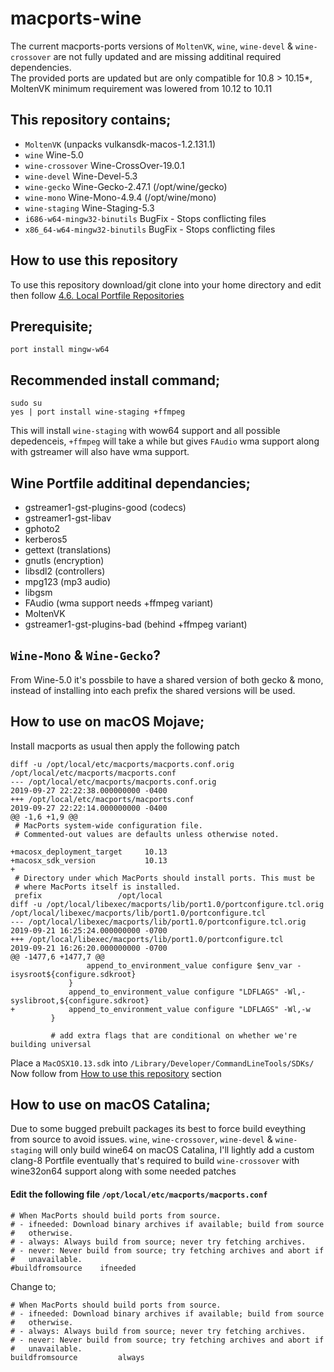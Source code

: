 # macports-wine
The current macports-ports versions of `MoltenVK`, `wine`, `wine-devel` & `wine-crossover` are not fully updated and are missing additinal required dependencies.
\
The provided ports are updated but are only compatible for 10.8 > 10.15*, MoltenVK minimum requirement was lowered from 10.12 to 10.11

## This repository contains;
- `MoltenVK` (unpacks vulkansdk-macos-1.2.131.1)
- `wine` Wine-5.0
- `wine-crossover` Wine-CrossOver-19.0.1
- `wine-devel` Wine-Devel-5.3
- `wine-gecko` Wine-Gecko-2.47.1 (/opt/wine/gecko)
- `wine-mono` Wine-Mono-4.9.4 (/opt/wine/mono)
- `wine-staging` Wine-Staging-5.3
- `i686-w64-mingw32-binutils` BugFix - Stops conflicting files
- `x86_64-w64-mingw32-binutils` BugFix - Stops conflicting files

## How to use this repository
To use this repository download/git clone into your home directory and edit then follow
[4.6. Local Portfile Repositories](https://guide.macports.org/#development.local-repositories)

## Prerequisite;
```
port install mingw-w64
```

## Recommended install command;
```
sudo su
yes | port install wine-staging +ffmpeg
```
This will install `wine-staging` with wow64 support and all possible depedenceis, `+ffmpeg` will take a while but gives `FAudio` wma support along with gstreamer will also have wma support.

## Wine Portfile additinal dependancies;
- gstreamer1-gst-plugins-good (codecs)
- gstreamer1-gst-libav
- gphoto2
- kerberos5
- gettext (translations)
- gnutls (encryption)
- libsdl2 (controllers)
- mpg123 (mp3 audio)
- libgsm
- FAudio (wma support needs +ffmpeg variant)
- MoltenVK
- gstreamer1-gst-plugins-bad (behind +ffmpeg variant)

## `Wine-Mono` & `Wine-Gecko`?
From Wine-5.0 it's possbile to have a shared version of both gecko & mono, instead of installing into each prefix the shared versions will be used.

## How to use on macOS Mojave;
Install macports as usual then apply the following patch
```
diff -u /opt/local/etc/macports/macports.conf.orig /opt/local/etc/macports/macports.conf
--- /opt/local/etc/macports/macports.conf.orig	                        2019-09-27 22:22:38.000000000 -0400
+++ /opt/local/etc/macports/macports.conf	                            2019-09-27 22:22:14.000000000 -0400
@@ -1,6 +1,9 @@
 # MacPorts system-wide configuration file.
 # Commented-out values are defaults unless otherwise noted.
 
+macosx_deployment_target     10.13
+macosx_sdk_version           10.13
+
 # Directory under which MacPorts should install ports. This must be
 # where MacPorts itself is installed.
 prefix              	/opt/local
diff -u /opt/local/libexec/macports/lib/port1.0/portconfigure.tcl.orig /opt/local/libexec/macports/lib/port1.0/portconfigure.tcl
--- /opt/local/libexec/macports/lib/port1.0/portconfigure.tcl.orig     2019-09-21 16:25:24.000000000 -0700
+++ /opt/local/libexec/macports/lib/port1.0/portconfigure.tcl          2019-09-21 16:26:20.000000000 -0700
@@ -1477,6 +1477,7 @@
                 append_to_environment_value configure $env_var -isysroot${configure.sdkroot}
             }
             append_to_environment_value configure "LDFLAGS" -Wl,-syslibroot,${configure.sdkroot}
+            append_to_environment_value configure "LDFLAGS" -Wl,-w
         }
 
         # add extra flags that are conditional on whether we're building universal
```
Place a `MacOSX10.13.sdk` into `/Library/Developer/CommandLineTools/SDKs/`
Now follow from [How to use this repository](https://github.com/Gcenx/macports-wine-devel#how-to-use-this-repository) section 

## How to use on macOS Catalina;
Due to some bugged prebuilt packages its best to force build eveything from source to avoid issues. `wine`, `wine-crossover`, `wine-devel` & `wine-staging` will only build wine64 on macOS Catalina, I'll lightly add a custom clang-8 Portfile eventually that's required to build `wine-crossover` with wine32on64 support along with some needed patches

#### Edit the following file `/opt/local/etc/macports/macports.conf`

```
# When MacPorts should build ports from source.
# - ifneeded: Download binary archives if available; build from source
#   otherwise.
# - always: Always build from source; never try fetching archives.
# - never: Never build from source; try fetching archives and abort if
#   unavailable.
#buildfromsource    ifneeded
```
Change to;
```
# When MacPorts should build ports from source.
# - ifneeded: Download binary archives if available; build from source
#   otherwise.
# - always: Always build from source; never try fetching archives.
# - never: Never build from source; try fetching archives and abort if
#   unavailable.
buildfromsource         always
```
